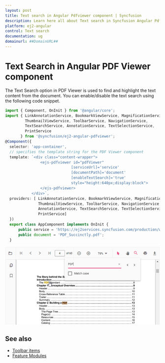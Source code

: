 ```yaml
---
layout: post
title: Text search in Angular Pdfviewer component | Syncfusion
description: Learn here all about Text search in Syncfusion Angular Pdfviewer component of Syncfusion Essential JS 2 and more.
platform: ej2-angular
control: Text search 
documentation: ug
domainurl: ##DomainURL##
---
```

# Text Search in Angular PDF Viewer component

The Text Search option in PDF Viewer is used to find and highlight the text content from the document. You can enable/disable the text search using the following code snippet.

```typescript
import { Component, OnInit } from '@angular/core';
import { LinkAnnotationService, BookmarkViewService, MagnificationService,
         ThumbnailViewService, ToolbarService, NavigationService,
         TextSearchService, AnnotationService, TextSelectionService, 
         PrintService
       } from '@syncfusion/ej2-angular-pdfviewer';
@Component({
  selector: 'app-container',
  // specifies the template string for the PDF Viewer component
  template: `<div class="content-wrapper">
                <ejs-pdfviewer id="pdfViewer"
                              [serviceUrl]='service'
                              [documentPath]='document'
                              [enableTextSearch]='true'
                              style="height:640px;display:block">
                </ejs-pdfviewer>
            </div>`,
  providers: [ LinkAnnotationService, BookmarkViewService, MagnificationService,
               ThumbnailViewService, ToolbarService, NavigationService,
               AnnotationService, TextSearchService, TextSelectionService,
               PrintService]
  })
  export class AppComponent implements OnInit {
      public service = 'https://ej2services.syncfusion.com/production/web-services/api/pdfviewer';
      public document = 'PDF_Succinctly.pdf';
  }
```

![Alt text](images/search.png)

## See also

* [Toolbar items](./toolbar)
* [Feature Modules](./feature-module)
